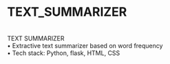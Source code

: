 # TEXT_SUMMARIZER
<br>
TEXT SUMMARIZER <br>
• Extractive text summarizer based on word frequency <br>
• Tech stack: Python, flask, HTML, CSS<br>
